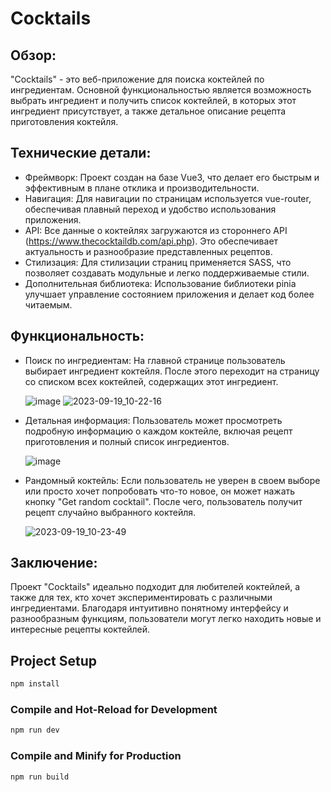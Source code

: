# Сocktails

## Обзор:

"Cocktails" - это веб-приложение для поиска коктейлей по ингредиентам. Основной функциональностью является возможность выбрать ингредиент и получить список коктейлей, в которых этот ингредиент присутствует, а также детальное описание рецепта приготовления коктейля.

## Технические детали:

- Фреймворк: Проект создан на базе Vue3, что делает его быстрым и эффективным в плане отклика и производительности.
- Навигация: Для навигации по страницам используется vue-router, обеспечивая плавный переход и удобство использования приложения.
- API: Все данные о коктейлях загружаются из стороннего API (https://www.thecocktaildb.com/api.php). Это обеспечивает актуальность и разнообразие представленных рецептов.
- Стилизация: Для стилизации страниц применяется SASS, что позволяет создавать модульные и легко поддерживаемые стили.
- Дополнительная библиотека: Использование библиотеки pinia улучшает управление состоянием приложения и делает код более читаемым.

## Функциональность:

- Поиск по ингредиентам: На главной странице пользователь выбирает ингредиент коктейля. После этого переходит на страницу со списком всех коктейлей, содержащих этот ингредиент.
  
  ![image](https://github.com/Dasha987/Cocktails/assets/33686892/14b0d97c-1413-444e-89ad-dcb52db0ae7d)
  ![2023-09-19_10-22-16](https://github.com/Dasha987/Cocktails/assets/33686892/d724fb21-f00f-43de-8ce2-93a90e086c5e)


- Детальная информация: Пользователь может просмотреть подробную информацию о каждом коктейле, включая рецепт приготовления и полный список ингредиентов.
  
  ![image](https://github.com/Dasha987/Cocktails/assets/33686892/ed0283dc-3293-43dd-88f1-6084f15d5a15)


- Рандомный коктейль: Если пользователь не уверен в своем выборе или просто хочет попробовать что-то новое, он может нажать кнопку "Get random cocktail". После чего, пользователь получит рецепт случайно выбранного коктейля.
  
  ![2023-09-19_10-23-49](https://github.com/Dasha987/Cocktails/assets/33686892/5899cbf2-2917-40f8-9746-12ca3703dc4b)


## Заключение:

Проект "Cocktails" идеально подходит для любителей коктейлей, а также для тех, кто хочет экспериментировать с различными ингредиентами. Благодаря интуитивно понятному интерфейсу и разнообразным функциям, пользователи могут легко находить новые и интересные рецепты коктейлей.



## Project Setup

```sh
npm install
```

### Compile and Hot-Reload for Development

```sh
npm run dev
```

### Compile and Minify for Production

```sh
npm run build
```
